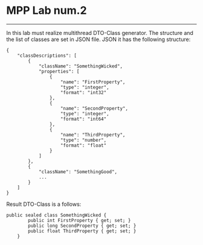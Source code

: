 MPP Lab num.2
===

---
In this lab must realize multithread DTO-Class generator. The structure and the list of classes are set in JSON file. JSON it has the following structure:
```
{
    "classDescriptions": [
        {
            "className": "SomethingWicked",
            "properties": [
                {
                    "name": "FirstProperty",
                    "type": "integer",
                    "format": "int32"
                },
                {
                    "name": "SecondProperty",
                    "type": "integer",
                    "format": "int64"
                },
                {
                    "name": "ThirdProperty",
                    "type": "number",
                    "format": "float"
                }
            ]
        },
        {
            "className": "SomethingGood",
            ...
        }
    ]
}

```
Result DTO-Class is a follows:
```
public sealed class SomethingWicked {
        public int FirstProperty { get; set; }
        public long SecondProperty { get; set; }
        public float ThirdProperty { get; set; }
    }
```
